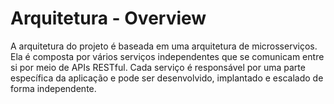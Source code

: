 # Arquitetura - Overview

A arquitetura do projeto é baseada em uma arquitetura de microsserviços. Ela é composta por vários serviços independentes que se comunicam entre si por meio de APIs RESTful. Cada serviço é responsável por uma parte específica da aplicação e pode ser desenvolvido, implantado e escalado de forma independente.